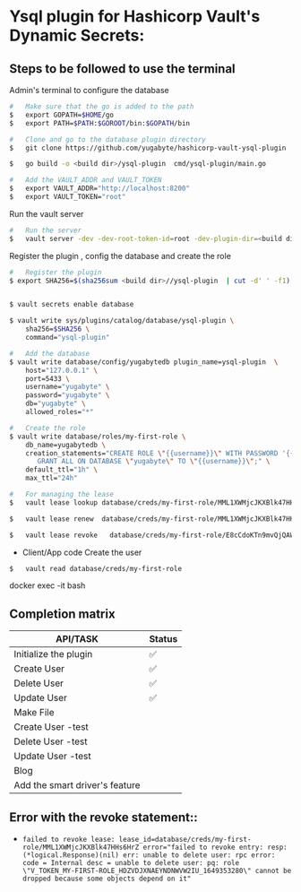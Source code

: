 #   Ysql plugin for Hashicorp Vault's Dynamic Secrets: 

##  Steps to be followed to use the terminal

Admin's terminal to configure the database
```sh
#   Make sure that the go is added to the path
$   export GOPATH=$HOME/go
$   export PATH=$PATH:$GOROOT/bin:$GOPATH/bin

#   Clone and go to the database plugin directory
$   git clone https://github.com/yugabyte/hashicorp-vault-ysql-plugin

$   go build -o <build dir>/ysql-plugin  cmd/ysql-plugin/main.go

#   Add the VAULT_ADDR and VAULT_TOKEN
$   export VAULT_ADDR="http://localhost:8200"
$   export VAULT_TOKEN="root"

```

Run the vault server
```sh
#   Run the server 
$   vault server -dev -dev-root-token-id=root -dev-plugin-dir=<build dir> 

```

Register the plugin , config the database and create the role 
```sh
#   Register the plugin
$ export SHA256=$(sha256sum <build dir>//ysql-plugin  | cut -d' ' -f1)


$ vault secrets enable database

$ vault write sys/plugins/catalog/database/ysql-plugin \
    sha256=$SHA256 \
    command="ysql-plugin"

#   Add the database
$ vault write database/config/yugabytedb plugin_name=ysql-plugin  \
    host="127.0.0.1" \
    port=5433 \
    username="yugabyte" \
    password="yugabyte" \
    db="yugabyte" \
    allowed_roles="*"

#   Create the role
$ vault write database/roles/my-first-role \
    db_name=yugabytedb \
    creation_statements="CREATE ROLE \"{{username}}\" WITH PASSWORD '{{password}}' NOINHERIT LOGIN; \
       GRANT ALL ON DATABASE \"yugabyte\" TO \"{{username}}\";" \
    default_ttl="1h" \
    max_ttl="24h"

#   For managing the lease
$   vault lease lookup database/creds/my-first-role/MML1XWMjcJKXBlk47HHs6HrZ

$   vault lease renew  database/creds/my-first-role/MML1XWMjcJKXBlk47HHs6HrZ

$   vault lease revoke   database/creds/my-first-role/E8cCdoKTn9mvQjQAWd5aZohQ
```


-   Client/App code
Create the user 
```sh
$   vault read database/creds/my-first-role
```
docker  exec -it <docker id>  bash

##  Completion matrix
|API/TASK|Status|
|-|-|
| Initialize the plugin|✅|
| Create User |✅ |
| Delete User|✅|
| Update User|✅|
| Make File| |
| Create User -test| |
| Delete User -test| |
| Update User -test| |
| Blog| |
| Add the smart driver's feature|   |


##  Error with the revoke statement::
-   `failed to revoke lease: lease_id=database/creds/my-first-role/MML1XWMjcJKXBlk47HHs6HrZ error="failed to revoke entry: resp: (*logical.Response)(nil) err: unable to delete user: rpc error: code = Internal desc = unable to delete user: pq: role \"V_TOKEN_MY-FIRST-ROLE_HDZVDJXNAEYNDNWVW2IU_1649353280\" cannot be dropped because some objects depend on it"`


